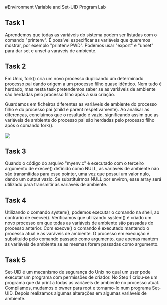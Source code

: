 #Environment Variable and Set-UID Program Lab

## Task 1

Aprendemos que todas as variáveis do sistema podem ser listadas com o comando "printenv". É possível especificar as variáveis que queremos mostrar, por exemplo "printenv PWD".
Podemos usar "export" e "unset" para dar set e unset a varáveis de ambiente.

## Task 2

Em Unix, fork() cria um novo processo duplicando um determinado processo pai dando origem a um processo filho quase idêntico. Nem tudo é herdado, mas nesta task pretendemos saber se as variáveis de ambiente são herdadas pelo processo filho após a sua criação.

Guardamos em ficheiros diferentes as variáveis de ambiente do processo filho e do processo pai (child e parent respetivamente). Ao analisar as diferenças, concluimos que o resultado é vazio, significando assim que as variáveis de ambiente do processo pai são herdadas pelo processo filho após o comando fork(). <br><br>
![](../pictures/Captura_de_ecrã_2023-10-10_182434.png) <br>

## Task 3
Quando o código do arquivo "myenv.c" é executado com o terceiro argumento de execve() definido como NULL, as variáveis de ambiente não são transmitidas para esse pointer, uma vez que possui um valor nulo, dando um output vazio.
Se substituirmos NULL por environ, esse array será utilizado para transmitir as variáveis de ambiente.

## Task 4
Utilizando o comando system(), podemos executar o comando na shell, ao contrário de execve(). Verificamos que utilizando system() é criado um novo processo em que todas as variáveis de ambiente são passadas do  processo anterior.
Com execve() o comando é executado mantendo o processo atual e as varáveis de ambiente. O processo em execução é substituido pelo comando passado como argumento, que apenas mantém as variáveis de ambiente se as mesmas forem passadas como argumento.

## Task 5
Set-UID é um mecanismo de segurança do Unix no qual um user pode executar um programa com permissões de criador.
No Step 1 criou-se um programa que dá print a todas as variáveis de ambiente no processo atual.
Compilamos, mudamos o owner para root e tornamo-lo num programa Set-UID.
Depois realizamos algumas alterações em algumas variáveis de ambiente.

